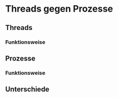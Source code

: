 # Threads gegen Prozesse
## Threads
### Funktionsweise
## Prozesse
### Funktionsweise
##  Unterschiede
